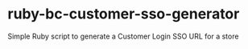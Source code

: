 # ruby-bc-customer-sso-generator
Simple Ruby script to generate a Customer Login SSO URL for a store
